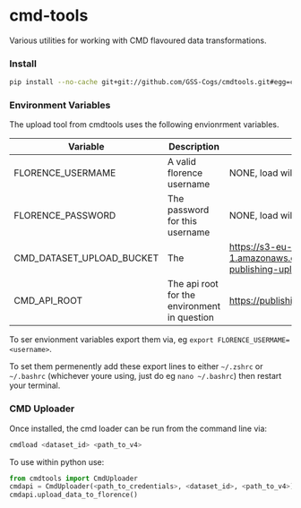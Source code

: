 # cmd-tools

Various utilities for working with CMD flavoured data transformations.

### Install

```sh
pip install --no-cache git+git://github.com/GSS-Cogs/cmdtools.git#egg=cmdtools
```

### Environment Variables

The upload tool from cmdtools uses the following envionrment variables.

|          Variable         |              Description           |     Default   |
|---------------------------|------------------------------------|---------------|
| FLORENCE_USERMAME         | A valid florence username          | NONE, load will fail  |
| FLORENCE_PASSWORD         | The password for this username     | NONE, load will fail  |
| CMD_DATASET_UPLOAD_BUCKET | The                                | https://s3-eu-west-1.amazonaws.com/ons-dp-develop-publishing-uploaded-datasets |
| CMD_API_ROOT | The api root for the environment in question | https://publishing.develop.onsdigital.co.uk |

To ser envionment variables export them via, eg `export FLORENCE_USERMAME=<username>`.

To set them permenently add these export lines to either `~/.zshrc` or `~/.bashrc` (whichever youre using, just do eg `nano ~/.bashrc`) then restart your terminal.

### CMD Uploader

Once installed, the cmd loader can be run from the command line via:

```sh
cmdload <dataset_id> <path_to_v4>
```

To use within python use:

```python
from cmdtools import CmdUploader
cmdapi = CmdUploader(<path_to_credentials>, <dataset_id>, <path_to_v4>)
cmdapi.upload_data_to_florence()
```
